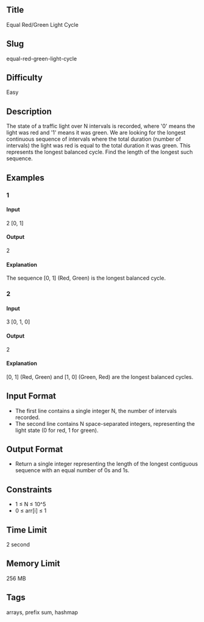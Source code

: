 ## Title

Equal Red/Green Light Cycle

## Slug

equal-red-green-light-cycle

## Difficulty

Easy

## Description

The state of a traffic light over N intervals is recorded, where '0' means the light was red and '1' means it was green. We are looking for the longest continuous sequence of intervals where the total duration (number of intervals) the light was red is equal to the total duration it was green. This represents the longest balanced cycle. Find the length of the longest such sequence.

## Examples

### 1

#### Input

2
[0, 1]

#### Output

2

#### Explanation

The sequence [0, 1] (Red, Green) is the longest balanced cycle.

### 2

#### Input

3
[0, 1, 0]

#### Output

2

#### Explanation

[0, 1] (Red, Green) and [1, 0] (Green, Red) are the longest balanced cycles.

## Input Format

- The first line contains a single integer N, the number of intervals recorded.
- The second line contains N space-separated integers, representing the light state (0 for red, 1 for green).

## Output Format

- Return a single integer representing the length of the longest contiguous sequence with an equal number of 0s and 1s.

## Constraints

- 1 ≤ N ≤ 10^5
- 0 ≤ arr[i] ≤ 1

## Time Limit

2 second

## Memory Limit

256 MB

## Tags

arrays, prefix sum, hashmap